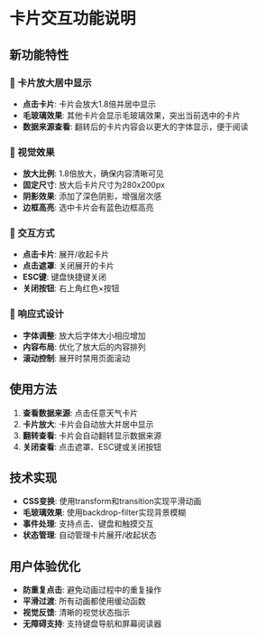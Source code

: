 # 卡片交互功能说明

## 新功能特性

### 🎯 卡片放大居中显示
- **点击卡片**: 卡片会放大1.8倍并居中显示
- **毛玻璃效果**: 其他卡片会显示毛玻璃效果，突出当前选中的卡片
- **数据来源查看**: 翻转后的卡片内容会以更大的字体显示，便于阅读

### 🎨 视觉效果
- **放大比例**: 1.8倍放大，确保内容清晰可见
- **固定尺寸**: 放大后卡片尺寸为280x200px
- **阴影效果**: 添加了深色阴影，增强层次感
- **边框高亮**: 选中卡片会有蓝色边框高亮

### 🔧 交互方式
- **点击卡片**: 展开/收起卡片
- **点击遮罩**: 关闭展开的卡片
- **ESC键**: 键盘快捷键关闭
- **关闭按钮**: 右上角红色×按钮

### 📱 响应式设计
- **字体调整**: 放大后字体大小相应增加
- **内容布局**: 优化了放大后的内容排列
- **滚动控制**: 展开时禁用页面滚动

## 使用方法

1. **查看数据来源**: 点击任意天气卡片
2. **卡片放大**: 卡片会自动放大并居中显示
3. **翻转查看**: 卡片会自动翻转显示数据来源
4. **关闭查看**: 点击遮罩、ESC键或关闭按钮

## 技术实现

- **CSS变换**: 使用transform和transition实现平滑动画
- **毛玻璃效果**: 使用backdrop-filter实现背景模糊
- **事件处理**: 支持点击、键盘和触摸交互
- **状态管理**: 自动管理卡片展开/收起状态

## 用户体验优化

- **防重复点击**: 避免动画过程中的重复操作
- **平滑过渡**: 所有动画都使用缓动函数
- **视觉反馈**: 清晰的视觉状态指示
- **无障碍支持**: 支持键盘导航和屏幕阅读器
